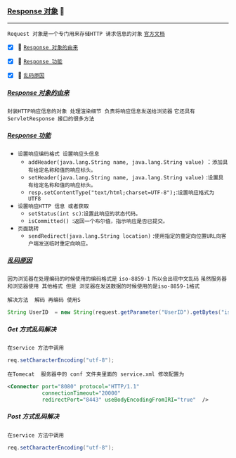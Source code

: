 ### [Response 对象](#top) <b id="top"></b> :maple_leaf:

----
`Request 对象是一个专门用来存储HTTP 请求信息的对象` [`官方文档`](http://tomcat.apache.org/tomcat-5.5-doc/servletapi/javax/servlet/http/HttpServletResponse.html)

- [x] :maple_leaf: [`Response 对象的由来`](#response) 
- [x] :maple_leaf: [`Response 功能`](#func) 
- [x] :maple_leaf: [`乱码原因`](#code) 
 



##### [Response 对象的由来](#top)  <b id="response"></b>
`封装HTTP响应信息的对象 处理渲染细节 负责将响应信息发送给浏览器` `它还具有 ServletResponse 接口的很多方法`

##### [Response 功能](#top)  <b id="func"></b>
* `设置响应编码格式 设置响应头信息`
  * `addHeader(java.lang.String name, java.lang.String value)` ：`添加具有给定名称和值的响应标头。`
  * `setHeader(java.lang.String name, java.lang.String value)` :`设置具有给定名称和值的响应标头。`
  * `resp.setContentType("text/html;charset=UTF-8");`:`设置响应格式为 UTF8`
* `设置响应HTTP 信息 或者获取`
  * `setStatus(int sc)`:`设置此响应的状态代码。`
  * `isCommitted() `:`返回一个布尔值，指示响应是否已提交。`
* `页面跳转`
  * `sendRedirect(java.lang.String location)` :`使用指定的重定向位置URL向客户端发送临时重定向响应。`

##### [乱码原因](#top)  <b id="code"></b>
`因为浏览器在处理编码的时候使用的编码格式是` `iso-8859-1` `所以会出现中文乱码` `虽然服务器和浏览器使用 其他格式 但是 浏览器在发送数据的时候使用的是iso-8859-1格式`<br/>

`解决方法  解码 再编码 使用S`
```java
String UserID  = new String(request.getParameter("UserID").getBytes("iso-8859-1"), "utf-8");
```

##### Get 方式乱码解决
`在service 方法中调用`
```java
req.setCharacterEncoding("utf-8");
```
`在Tomecat  服务器中的 conf 文件夹里面的 service.xml 修改配置为`
```xml
<Connector port="8080" protocol="HTTP/1.1"
           connectionTimeout="20000"
           redirectPort="8443" useBodyEncodingFromIRI="true"  />
```
##### Post 方式乱码解决
`在service 方法中调用`
```java
req.setCharacterEncoding("utf-8");
```

